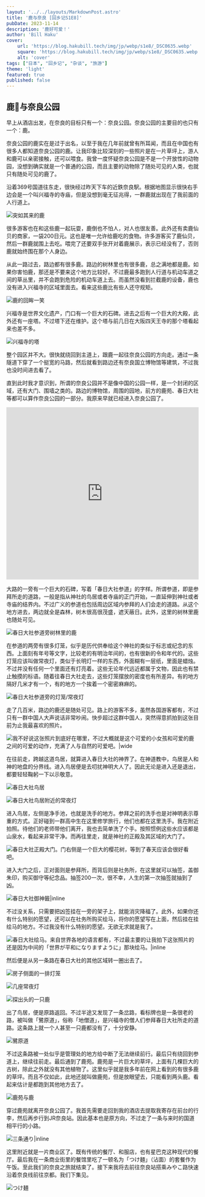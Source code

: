 ```yaml
---
layout: '../../layouts/MarkdownPost.astro'
title: '鹿与奈良 [回乡记S1E8]'
pubDate: 2023-11-14
description: '鹿好可爱！'
author: 'Bill Haku'
cover:
    url: 'https://blog.hakubill.tech/img/jp/webp/s1e8/_DSC0635.webp'
    square: 'https://blog.hakubill.tech/img/jp/webp/s1e8/_DSC0635.webp'
    alt: 'cover'
tags: ["日本", "回乡记", "杂谈", "旅游"]
theme: 'light'
featured: true
published: false
---
```


## 鹿🦌与奈良公园

早上从酒店出发，在奈良的目标只有一个：奈良公园。奈良公园的主要目的也只有一个：鹿。

奈良公园的鹿实在是过于出名，以至于我在几年前就曾有所耳闻，而且在中国也有很多人都知道奈良公园的鹿。让我印象比较深刻的一些照片是在一片草坪上，游人和鹿可以亲密接触，还可以喂食。我曾一度怀疑奈良公园是不是一个开放性的动物园，没想到确实就是一个普通的公园，而且主要的动物除了随处可见的人类，也就只有随处可见的鹿了。

沿着369号国道往东走，很快经过昨天下车的近鉄奈良駅。根据地图显示很快右手边会是一个叫兴福寺的寺庙，但是没想到毫无征兆得，一群鹿就出现在了我前面的人行道上。

![突如其来的鹿](https://blog.hakubill.tech/img/jp/webp/s1e8/IMG_0211.webp)

很多游客也在和这些鹿一起玩耍，鹿倒也不怕人，对人也很友善。此外还有卖鹿仙贝的商家，一袋200日元。这也是唯一允许给鹿吃的食物。许多游客买了鹿仙贝，然后一群鹿就围上去吃。喂完了还要双手张开对着鹿展示，表示已经没有了，否则鹿就始终围在那个人身边。

从此一路过去，路边都有很多鹿。路边的树林里也有很多鹿，总之满地都是鹿。如果你害怕鹿，那还是不要来这个地方比较好。不过鹿最多跑到人行道与机动车道之间的草丛里，并不会跑到危险的机动车道上去。而虽然没看到拦截鹿的设备，鹿也没有进入兴福寺的区域里面去。看来这些鹿比有些人还守规矩。

![鹿的回眸一笑](https://blog.hakubill.tech/img/jp/webp/s1e8/_DSC0582.webp)

兴福寺是世界文化遗产，门口有一个巨大的石碑。进去之后有一个巨大的大殿，此外还有一座塔。不过塔下还在维护。这个塔与前几日在大阪四天王寺的那个塔看起来也差不多。

![兴福寺的塔](https://blog.hakubill.tech/img/jp/webp/s1e8/_DSC0591.webp)

整个园区并不大。很快就绕回到主道上，跟鹿一起往奈良公园的方向走。通过一条隧道下穿了一个挺宽的马路，然后就看到路边还有奈良国立博物馆等建筑，不过我也没时间进去看了。

直到此时我才意识到，所谓的奈良公园并不是像中国的公园一样，是一个封闭的区域，还有大门、围墙之类的。路边的博物馆，周围的园地，前方的鹿苑、春日大社等都可以算作奈良公园的一部分。我原来早就已经进入奈良公园了。

<iframe src="https://www.google.com/maps/embed?pb=!1m14!1m8!1m3!1d11550.617810448322!2d135.84197067064363!3d34.684013481126215!3m2!1i1024!2i768!4f13.1!3m3!1m2!1s0x60013996bd8c6061%3A0xf96cacf357447456!2z5aWI6Imv5YWs5Zut!5e0!3m2!1szh-CN!2sjp!4v1699863964760!5m2!1szh-CN!2sjp" width="100%" height="450" style="border:0;" allowfullscreen="" loading="lazy" referrerpolicy="no-referrer-when-downgrade"></iframe>

大路的一旁有一个巨大的石碑，写着「春日大社参道」的字样。所谓参道，即是参拜所走的道路，一般是指从神社的鸟居或者寺庙的正门开始，一直延伸到神社或者寺庙的结界内。不过广义的参道也包括周边区域内参拜的人们会走的道路。从这个地方进去，两边就全是森林，树木很高很茂盛，遮天蔽日。此外，这里的树林里鹿也随处可见。

![春日大社参道旁树林里的鹿](https://blog.hakubill.tech/img/jp/webp/s1e8/_DSC0618.webp)

在参道的两旁有很多灯笼，似乎是历代供奉给这个神社的类似于标志或纪念的东西。上面刻有年号等文字，比较老的有明治年间的，也有很新的令和年代的。这些灯笼应该叫做常夜灯，类似于长明灯一样的东西，外面糊有一层纸，里面是蜡烛。不过并没有任何一个里面还有灯亮着。这些无论年代远近都属于文物，因此也有禁止触摸的标语。随着往春日大社走去，这些灯笼摆放的密度也有所差异。有的地方隔好几米才有一个，有的地方一个挨着一个密密麻麻的。

![春日大社参道旁的灯笼/常夜灯](https://blog.hakubill.tech/img/jp/webp/s1e8/_DSC0624.webp)

走了几百米，路边的鹿还是随处可见。路上的游客不多，虽然各国游客都有，不过只有一群中国人大声说话非常吵闹。快步超过这群中国人，突然得意抓拍到这张目前为止我最喜欢的照片。

![我不好说这张照片到底好在哪里，不过大概就是这个可爱的小女孩和可爱的鹿之间的可爱的动作，充满了人与自然的可爱吧。|wide](https://blog.hakubill.tech/img/jp/webp/s1e8/_DSC0635.webp)

在往前走，跨越这道鸟居，就算进入春日大社的神界了。在神道教中，鸟居是人和神的地盘的分界线。进入鸟居便是去叨扰神明大人了。因此无论是进入还是退出，都要轻轻鞠躬一下以示敬意。

![春日大社鸟居](https://blog.hakubill.tech/img/jp/webp/s1e8/_DSC0641.webp)

![春日大社鸟居附近的常夜灯](https://blog.hakubill.tech/img/jp/webp/s1e8/_DSC0651.webp)

进入鸟居，左侧是净手池，也就是洗手的地方。参拜之前的洗手也是对神明表示尊重的方式。正好碰到一群高中生在这里修学旅行，他们也都在这里洗手。我在附近拍照。待他们的老师带他们离开，我也去简单洗了个手。按照惯例这些水应该都是山泉水，看起来非常干净。而再往里走，就是神社的正殿及其区域的大门了。

![春日大社正殿大门。门右侧是一个巨大的樱花树，等到了春天应该会很好看吧。](https://blog.hakubill.tech/img/jp/webp/s1e8/_DSC0657.webp)

进入大门之后，正对面则是参拜所，而背后则是社务所，在这里就可以抽签，盖御朱印，购买御守等纪念品。抽签200一次，很不幸，人生的第一次抽签就抽到了凶。

![春日大社御神籤|inline](https://blog.hakubill.tech/img/jp/webp/s1e8/IMG_0233.webp)

不过没关系，只需要把凶签挂在一旁的架子上，就能消灾降福了。此外，如果你还有什么特别的愿望，还可以在社务所购买绘马，将你的愿望写在上面，然后挂在挂绘马的地方。不过我没有什么特别的愿望。无欲无求就是我了。

![春日大社绘马。来自世界各地的语言都有，不过最主要的让我拍下这张照片的还是因为中间的「世界が平和になりますように」那块绘马。|inline](https://blog.hakubill.tech/img/jp/webp/s1e8/IMG_0232.webp)

然后便是从另一条路在春日大社的其他区域转一圈出去了。

![房子侧面的一排灯笼](https://blog.hakubill.tech/img/jp/webp/s1e8/_DSC0662.webp)

![几座常夜灯](https://blog.hakubill.tech/img/jp/webp/s1e8/_DSC0664.webp)

![探出头的一只鹿](https://blog.hakubill.tech/img/jp/webp/s1e8/_DSC0669.webp)

出了鸟居，便是原路返回。不过半途又发现了一条岔路，看标牌也是一条很老的路，被叫做「鷺原道」，俗称「地僧道」，是兴福寺的僧人们参拜春日大社所走的道路。这条路上就一个人甚至一只鹿都没有了，十分安静。

![鷺原道](https://blog.hakubill.tech/img/jp/webp/s1e8/_DSC0680.webp)

不过这条路被一处似乎是管理处的地方给中断了无法继续前行。最后只有绕回到参道上，继续往前走。最后通到了鹿苑。鹿苑是一片巨大的草坪，上面有几棵巨大的古树，除此之外就没有其他植物了。这里似乎就是我多年前在网上看到的有很多鹿的草坪。而且不仅如此，此地还就叫做鹿苑，但是放眼望去，只能看到两头鹿。看起来估计是都跑到其他地方去了。

![鹿苑与鹿](https://blog.hakubill.tech/img/jp/webp/s1e8/_DSC0690.webp)

穿过鹿苑就离开奈良公园了。我首先需要走回到我的酒店去提取我寄存在前台的行李，然后再步行到JR奈良站。因此基本也是原方向，不过走了一条与来时的国道相平行的小路。

![三条通り|inline](https://blog.hakubill.tech/img/jp/webp/s1e8/_DSC0713.webp)

这里附近就是一片商业区了。既有传统的餐厅、和服店，也有星巴克这种现代的餐厅。最后我在一条商业街里的餐馆里吃了一顿名为「つけ麺」（沾面）的套餐作为午饭。至此我们的奈良之旅就结束了。接下来我将去前往奈良站搭乘みやこ路快速沿着奈良线前往京都。我们下集见。

![つけ麺](https://blog.hakubill.tech/img/jp/webp/s1e8/IMG_0240.webp)
